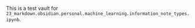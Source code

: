 This is a test vault for `23_markdown.obsidian.personal.machine_learning.information_note_types.ipynb`.
